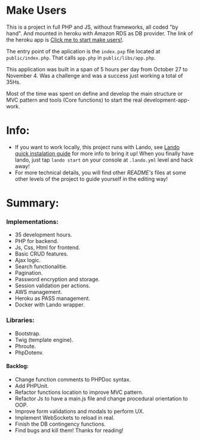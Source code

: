 # Make Users


This is a project in full PHP and JS, without frameworks, all coded "by hand". And mounted in heroku with Amazon RDS as DB provider.
The link of the heroku app is [Click me to start make users!](https://make-users.herokuapp.com/).

The entry point of the aplication is the ```index.pxp``` file located at ```public/index.php```.
That calls ```app.php``` in ```public/libs/app.php```.

This application was built in a span of 5 hours per day from October 27 to November 4.
Was a challenge and was a success just working a total of 35Hs.

Most of the time was spent on define and develop the main structure or MVC pattern and tools (Core functions) to start the real development-app-work.

# Info:
* If you want to work locally, this project runs with Lando, see [Lando quick instalation guide](https://docs.lando.dev/basics/installation.html#hello-world) for more info to bring it up!
When you finally have lando, just tap ```lando start``` on your console at ```.lando.yml``` level and hack away!
* For more technical details, you will find other *README's* files at some other levels of the project to guide yourself in the editing way!

# Summary:


### Implementations:
* 35 development hours.
* PHP for backend.
* Js, Css, Html for frontend.
* Basic CRUD features.
* Ajax logic.
* Search functionalitie.
* Pagination.
* Password encryption and storage.
* Session validation per actions.
* AWS management.
* Heroku as PASS management.
* Docker with Lando wrapper.

### Libraries:
* Bootstrap.
* Twig (template engine).
* Phroute.
* PhpDotenv.

#### Backlog:
* Change function comments to PHPDoc syntax.
* Add PHPUnit.
* Refactor functions location to improve MVC pattern.
* Refactor Js to have a main.js file and change procedural orientation to OOP.
* Improve form validations and modals to perform UX.
* Implement WebSockets to reload in real.
* Finish the DB contingency functions.
* Find bugs and kill them! Thanks for reading!